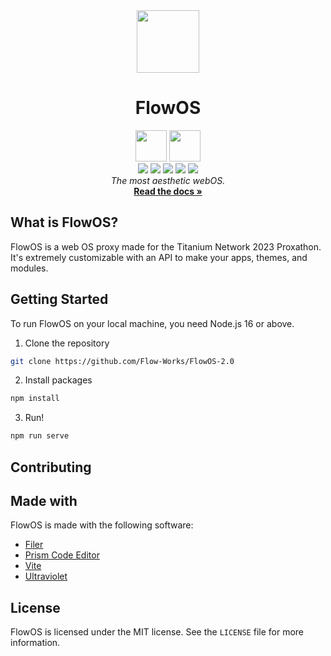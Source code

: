 <div align="center">
  <img src="https://raw.githubusercontent.com/Flow-Works/FlowOS-2.0/master/src/assets/flow.png" width="100px">
 
  # FlowOS

  <img src="https://cdn.rawgit.com/standard/standard/master/badge.svg" height="50">
  <a href="https://discord.gg/axUqK8CN2n"><img src="https://raw.githubusercontent.com/Flow-Works/FlowOS-2.0/master/src/assets/badge.png" height="50"></a><br/>

  <img src="https://img.shields.io/github/stars/flow-works/flowos?style=for-the-badge" />
  <img src="https://img.shields.io/github/issues-pr/flow-works/flowos?style=for-the-badge" />
  <img src="https://img.shields.io/github/forks/flow-works/flowos?style=for-the-badge&color=orange" />
  <img src="https://img.shields.io/github/commit-activity/t/Flow-Works/FlowOS?style=for-the-badge&color=violet" />
  <img src="https://img.shields.io/github/actions/workflow/status/flow-works/flowos/build.yml?style=for-the-badge" />

  <br>
  <i>The most aesthetic webOS.</i>
  <br>
  <a href="https://docs.flow-works.me"><strong>Read the docs »</strong></a>
  <br>
  
</div>

## What is FlowOS?

FlowOS is a web OS proxy made for the Titanium Network 2023 Proxathon. It's extremely customizable with an API to make your apps, themes, and modules.

## Getting Started

To run FlowOS on your local machine, you need Node.js 16 or above. 

1. Clone the repository
```bash
git clone https://github.com/Flow-Works/FlowOS-2.0
```
2. Install packages
```bash
npm install
```
3. Run!
```bash
npm run serve
```
## Contributing


## Made with
FlowOS is made with the following software:
* [Filer](https://github.com/filerjs/filer)
* [Prism Code Editor](https://github.com/FIameCaster/prism-code-editor)
* [Vite](https://vitejs.dev)
* [Ultraviolet](https://github.com/titaniumnetwork-dev/ultraviolet)

## License
FlowOS is licensed under the MIT license. See the `LICENSE` file for more information.
